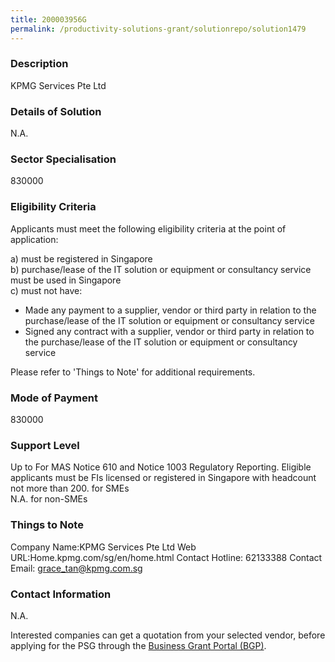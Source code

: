 ```yaml
---
title: 200003956G
permalink: /productivity-solutions-grant/solutionrepo/solution1479
---
```


### Description

KPMG Services Pte Ltd

### Details of Solution

N.A.

### Sector Specialisation

 830000 

### Eligibility Criteria

Applicants must meet the following eligibility criteria at the point of application:

a) must be registered in Singapore <br>
b) purchase/lease of the IT solution or equipment or consultancy service must be used in Singapore <br>
c) must not have:
- Made any payment to a supplier, vendor or third party in relation to the purchase/lease of the IT solution or equipment or consultancy service
- Signed any contract with a supplier, vendor or third party in relation to the purchase/lease of the IT solution or equipment or consultancy service

Please refer to 'Things to Note' for additional requirements.

### Mode of Payment
830000

### Support Level
Up to For MAS Notice 610 and Notice 1003 Regulatory Reporting.
Eligible applicants must be FIs licensed or registered in Singapore with headcount not more than 200.  for SMEs <br>
N.A. for non-SMEs

### Things to Note
Company Name:KPMG Services Pte Ltd
Web URL:Home.kpmg.com/sg/en/home.html
Contact Hotline: 62133388
Contact Email: grace_tan@kpmg.com.sg


### Contact Information
N.A.

Interested companies can get a quotation from your selected vendor, before applying for the PSG through the <a target='_blank' rel='noopener' href='https://www.businessgrants.gov.sg/'>Business Grant Portal (BGP)</a>.
